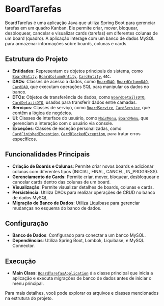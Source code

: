 # BoardTarefas

BoardTarefas é uma aplicação Java que utiliza Spring Boot para gerenciar tarefas em um quadro Kanban. Ele permite criar, mover, bloquear, desbloquear, cancelar e visualizar cards (tarefas) em diferentes colunas de um board (quadro). A aplicação interage com um banco de dados MySQL para armazenar informações sobre boards, colunas e cards.

## Estrutura do Projeto

- **Entidades**: Representam os objetos principais do sistema, como [`BoardEntity`](src/main/java/br/com/BoardTarefas/persistence/entity/BoardEntity.java), [`BoardColumnEntity`](src/main/java/br/com/BoardTarefas/persistence/entity/BoardColumnEntity.java), [`CardEntity`](src/main/java/br/com/BoardTarefas/persistence/entity/CardEntity.java), etc.
- **DAOs**: Classes de acesso a dados, como [`BoardDAO`](src/main/java/br/com/BoardTarefas/persistence/dao/BoardDAO.java), [`BoardColumnDAO`](src/main/java/br/com/BoardTarefas/persistence/dao/BoardColumnDAO.java), [`CardDAO`](src/main/java/br/com/BoardTarefas/persistence/dao/CardDAO.java), que executam operações SQL para manipular os dados no banco.
- **DTOs**: Objetos de transferência de dados, como [`BoardDetailsDTO`](src/main/java/br/com/BoardTarefas/dto/BoardDetailsDTO.java), [`CardDetailsDTO`](src/main/java/br/com/BoardTarefas/dto/CardDetailsDTO.java), usados para transferir dados entre camadas.
- **Serviços**: Classes de serviço, como [`BoardService`](src/main/java/br/com/BoardTarefas/service/BoardService.java), [`CardService`](src/main/java/br/com/BoardTarefas/service/CardService.java), que contêm a lógica de negócios.
- **UI**: Classes de interface do usuário, como [`MainMenu`](src/main/java/br/com/BoardTarefas/ui/MainMenu.java), [`BoardMenu`](src/main/java/br/com/BoardTarefas/ui/BoardMenu.java), que gerenciam a interação com o usuário via console.
- **Exceções**: Classes de exceção personalizadas, como [`CardFinishedException`](src/main/java/br/com/BoardTarefas/exception/CardFinishedException.java), [`CardBlockedException`](src/main/java/br/com/BoardTarefas/exception/CardBlockedException.java), para tratar erros específicos.

## Funcionalidades Principais

- **Criação de Boards e Colunas**: Permite criar novos boards e adicionar colunas com diferentes tipos (INICIAL, FINAL, CANCEL, IN_PROGRESS).
- **Gerenciamento de Cards**: Permite criar, mover, bloquear, desbloquear e cancelar cards dentro das colunas de um board.
- **Visualização**: Permite visualizar detalhes de boards, colunas e cards.
- **Persistência**: Utiliza DAOs para realizar operações de CRUD no banco de dados MySQL.
- **Migração de Banco de Dados**: Utiliza Liquibase para gerenciar mudanças no esquema do banco de dados.

## Configuração

- **Banco de Dados**: Configurado para conectar a um banco MySQL.
- **Dependências**: Utiliza Spring Boot, Lombok, Liquibase, e MySQL Connector.

## Execução

- **Main Class**: [`BoardTarefasApplication`](src/main/java/br/com/BoardTarefas/BoardTarefasApplication.java) é a classe principal que inicia a aplicação e executa migrações de banco de dados antes de iniciar o menu principal.

Para mais detalhes, você pode explorar os arquivos e classes mencionados na estrutura do projeto.